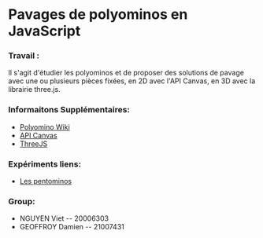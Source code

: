
# Pavages de polyominos en JavaScript


### Travail :

Il s'agit d'étudier les polyominos et de proposer des solutions de pavage avec une ou plusieurs pièces fixées, en 2D avec l'API Canvas, en 3D avec la librairie three.js. 


### Informaitons Supplémentaires:

- [Polyomino Wiki](https://en.wikipedia.org/wiki/Polyomino)
- [API Canvas](https://developer.mozilla.org/en-US/docs/Web/API/Canvas_API)
- [ThreeJS](https://threejs.org/)


### Expériments liens:

- [Les pentominos](https://www.monunivers.com/pento/)


### Group:

- NGUYEN Viet -- 20006303
- GEOFFROY Damien -- 21007431 


